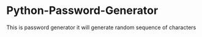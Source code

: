 # Python-Password-Generator
This is password generator it will generate random sequence of characters
